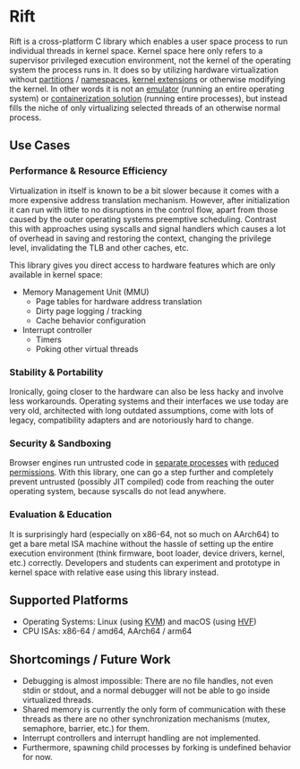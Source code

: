 # Rift
Rift is a cross-platform C library which enables a user space process to run individual threads in kernel space.
Kernel space here only refers to a supervisor privileged execution environment, not the kernel of the operating system the process runs in. 
It does so by utilizing hardware virtualization without [partitions](https://en.wikipedia.org/wiki/OS-level_virtualization) / [namespaces](https://en.wikipedia.org/wiki/Linux_namespaces), [kernel extensions](https://en.wikipedia.org/wiki/Loadable_kernel_module) or otherwise modifying the kernel.
In other words it is not an [emulator](https://en.wikipedia.org/wiki/System_virtual_machine) (running an entire operating system) or [containerization solution](https://en.wikipedia.org/wiki/Containerization_(computing)) (running entire processes),
but instead fills the niche of only virtualizing selected threads of an otherwise normal process.

## Use Cases

### Performance & Resource Efficiency
Virtualization in itself is known to be a bit slower because it comes with a more expensive address translation mechanism.
However, after initialization it can run with little to no disruptions in the control flow, apart from those caused by the outer operating systems preemptive scheduling.
Contrast this with approaches using syscalls and signal handlers which causes a lot of overhead in saving and restoring the context, changing the privilege level, invalidating the TLB and other caches, etc.

This library gives you direct access to hardware features which are only available in kernel space:
- Memory Management Unit (MMU) 
    - Page tables for hardware address translation
    - Dirty page logging / tracking
    - Cache behavior configuration
- Interrupt controller
    - Timers
    - Poking other virtual threads

### Stability & Portability
Ironically, going closer to the hardware can also be less hacky and involve less workarounds.
Operating systems and their interfaces we use today are very old, architected with long outdated assumptions, come with lots of legacy, compatibility adapters and are notoriously hard to change.

### Security & Sandboxing
Browser engines run untrusted code in [separate processes](https://blogs.windows.com/msedgedev/2020/09/30/microsoft-edge-multi-process-architecture/) with [reduced permissions](https://en.wikipedia.org/wiki/Seccomp).
With this library, one can go a step further and completely prevent untrusted (possibly JIT compiled) code from reaching the outer operating system, because syscalls do not lead anywhere.

### Evaluation & Education
It is surprisingly hard (especially on x86-64, not so much on AArch64) to get a bare metal ISA machine without the hassle of setting up the entire execution environment (think firmware, boot loader, device drivers, kernel, etc.) correctly. Developers and students can experiment and prototype in kernel space with relative ease using this library instead.

## Supported Platforms
- Operating Systems: Linux (using [KVM](https://www.kernel.org/doc/Documentation/virtual/kvm/api.txt)) and macOS (using [HVF](https://developer.apple.com/documentation/hypervisor))
- CPU ISAs: x86-64 / amd64, AArch64 / arm64

## Shortcomings / Future Work
- Debugging is almost impossible: There are no file handles, not even stdin or stdout, and a normal debugger will not be able to go inside virtualized threads.
- Shared memory is currently the only form of communication with these threads as there are no other synchronization mechanisms (mutex, semaphore, barrier, etc.) for them.
- Interrupt controllers and interrupt handling are not implemented.
- Furthermore, spawning child processes by forking is undefined behavior for now.